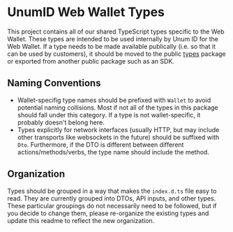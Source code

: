# UnumID Web Wallet Types
This project contains all of our shared TypeScript types specific to the Web Wallet.
These types are intended to be used internally by Unum ID for the Web Wallet. If a type needs to be made available publically (i.e. so that it can be used by customers), it should be moved to the public [types](https://github.com/UnumID/types) package or exported from another public package such as an SDK.

## Naming Conventions
- Wallet-specifig type names should be prefixed with `Wallet` to avoid potential naming collisions. Most if not all of the types in this package should fall under this category. If a type is not wallet-specific, it probably doesn't belong here.
- Types explicitly for network interfaces (usually HTTP, but may include other transports like websockets in the future) should be suffixed with `Dto`. Furthermore, if the DTO is different between different actions/methods/verbs, the type name should include the method.

## Organization
Types should be grouped in a way that makes the `index.d.ts` file easy to read. They are currently grouped into DTOs, API inputs, and other types. These particular groupings do not necessarily need to be followed, but if you decide to change them, please re-organize the existing types and update this readme to reflect the new organization.
